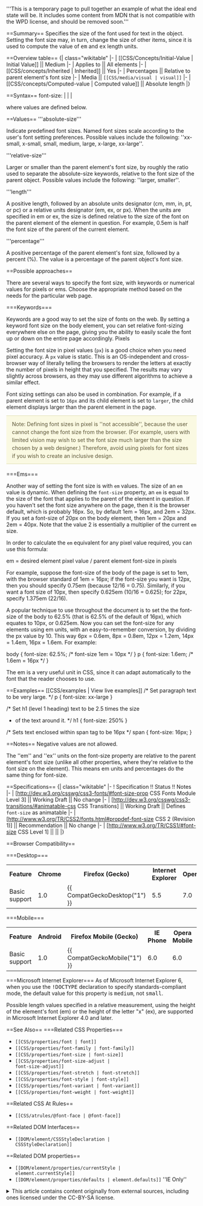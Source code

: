 '''This is a temporary page to pull together an example of what the ideal end state will be. It includes some content from MDN that is not compatible with the WPD license, and should be removed soon.'''

==Summary==
Specifies the size of the font used for text in the object. Setting the font size may, in turn, change the size of other items, since it is used to compute the value of <tt>em</tt> and <tt>ex</tt> length units.

==Overview table==
{| class="wikitable"
|-
| [[CSS/Concepts/Initial-Value | Initial Value]] || Medium
|-
| Applies to || All elements
|-
| [[CSS/concepts/Inherited | Inherited]] || Yes
|-
| Percentages || Relative to parent element's font size
|-
| Media || <code>[[CSS/media/visual | visual]]</code>
|-
| [[CSS/concepts/Computed-value | Computed value]] || Absolute length
|}

==Syntax==
font-size: <absolute-size> | <relative-size> | <length> | <percentage> 

where values are defined below.

==Values==
'''absolute-size'''

Indicate predefined font sizes. Named font sizes scale according to the user's font setting preferences. Possible values include the following: ''xx-small, x-small, small, medium, large, x-large, xx-large''. 

'''relative-size''' 

Larger or smaller than the parent element's font size, by roughly the ratio used to separate the absolute-size keywords,
relative to the font size of the parent object. Possible values include the following: ''larger, smaller''.

'''length''' 

A positive length, followed by an absolute units designator (cm, mm, in, pt, or pc) or a relative units designator (em, ex, or px). When the units are specified in em or ex, the size is defined relative to the size of the font on the parent element of the element in question. For example, 0.5em is half the font size of the parent of the current element.

'''percentage''' 

A positive percentage of the parent element's font size, followed by a percent (%). The value is a percentage of the parent object's font size.

==Possible approaches==

There are several ways to specify the font size, with keywords or numerical values for pixels or ems. Choose the appropriate method based on the needs for the particular web page.

===Keywords===

Keywords are a good way to set the size of fonts on the web. By setting a keyword font size on the body element, you can set relative font-sizing everywhere else on the page, giving you the ability to easily scale the font up or down on the entire page accordingly.
Pixels

Setting the font size in pixel values (<code>px</code>) is a good choice when you need pixel accuracy. A <code>px</code> value is static. This is an OS-independent and cross-browser way of literally telling the browsers to render the letters at exactly the number of pixels in height that you specified. The results may vary slightly across browsers, as they may use different algorithms to achieve a similar effect.

Font sizing settings can also be used in combination. For example, if a parent element is set to <code>16px</code> and its child element is set to <code>larger</code>, the child element displays larger than the parent element in the page.

<div style="background: none repeat scroll 0 0 #FAF9E2;
    border-color: #DDDAAA;
    border-style: solid;
    border-width: 1px 0;
    color: #5D5636;
    line-height: 1.5em;
    margin-bottom: 1.286em;
    padding: 0.75em 15px;">
Note: Defining font sizes in pixel is ''not accessible'', because the user cannot change the font size from the browser. (For example, users with limited vision may wish to set the font size much larger than the size chosen by a web designer.) Therefore, avoid using pixels for font sizes if you wish to create an inclusive design.
</div>

===Ems===

Another way of setting the font size is with <code>em</code> values. The size of an <code>em</code> value is dynamic. When defining the <code>font-size</code> property, an <code>em</code> is equal to the size of the font that applies to the parent of the element in question. If you haven't set the font size anywhere on the page, then it is the browser default, which is probably 16px. So, by default 1em = 16px, and 2em = 32px. If you set a font-size of 20px on the body element, then 1em = 20px and 2em = 40px. Note that the value 2 is essentially a multiplier of the current <code>em</code> size.

In order to calculate the <code>em</code> equivalent for any pixel value required, you can use this formula:

<syntaxhighlight lang="css">
em = desired element pixel value / parent element font-size in pixels
</syntaxhighlight>

For example, suppose the font-size of the body of the page is set to 1em, with the browser standard of 1em = 16px; if the font-size you want is 12px, then you should specify 0.75em (because 12/16 = 0.75). Similarly, if you want a font size of 10px, then specify 0.625em (10/16 = 0.625); for 22px, specify 1.375em (22/16).

A popular technique to use throughout the document is to set the the font-size of the body to 62.5% (that is 62.5% of the default of 16px), which equates to 10px, or 0.625em. Now you can set the font-size for any elements using em units, with an easy-to-remember conversion, by dividing the px value by 10. This way 6px = 0.6em, 8px = 0.8em, 12px = 1.2em, 14px = 1.4em, 16px = 1.6em. For example:

<syntaxhighlight lang="css">
body {
  font-size: 62.5%; /* font-size 1em = 10px */
}
p {
  font-size: 1.6em; /* 1.6em = 16px */
}
</syntaxhighlight>

The em is a very useful unit in CSS, since it can adapt automatically to the font that the reader chooses to use.

==Examples==
[[CSS/examples | View live examples]]
<syntaxhighlight>
/* Set paragraph text to be very large. */
p { font-size: xx-large }
 
/* Set h1 (level 1 heading) text to be 2.5 times the size
 * of the text around it. */
h1 { font-size: 250% }
 
/* Sets text enclosed within span tag to be 16px */
span { font-size: 16px; }
</syntaxhighlight>

==Notes==
Negative values are not allowed. 

The ''em'' and ''ex'' units on the font-size property are relative to the parent element's font size (unlike all other properties, where they're relative to the font size on the element). This means em units and percentages do the same thing for font-size.

==Specifications==
{| class="wikitable"
|-
! Specification !! Status !! Notes
|-
| [http://dev.w3.org/csswg/css3-fonts/#font-size-prop CSS Fonts Module Level 3] || Working Draft || No change
|-
| [http://dev.w3.org/csswg/css3-transitions/#animatable-css CSS Transitions] || Working Draft || Defines <code>font-size</code> as animatable
|-
| [http://www.w3.org/TR/CSS2/fonts.html#propdef-font-size CSS 2 (Revision 1)] || Recommendation || No change
|-
| [http://www.w3.org/TR/CSS1/#font-size CSS Level 1] || ||
|}

==Browser Compatibility==

===Desktop===
<div id="compat-desktop">
  <table class="compat-table">
       <tr>
        <th>Feature</th>
        <th>Chrome</th>
        <th>Firefox (Gecko)</th>
        <th>Internet Explorer</th>
        <th>Opera</th>
        <th>Safari</th>
      </tr>
      <tr>
        <td>Basic support</td>
        <td>1.0</td>
        <td>{{ CompatGeckoDesktop("1") }}</td>
        <td>5.5</td>
        <td>7.0</td>
        <td>1.0</td>
      </tr>
  </table>
</div>
===Mobile===
<div id="compat-mobile">
  <table class="compat-table">
      <tr>
        <th>Feature</th>
        <th>Android</th>
        <th>Firefox Mobile (Gecko)</th>
        <th>IE Phone</th>
        <th>Opera Mobile</th>
        <th>Safari Mobile</th>
      </tr>
      <tr>
        <td>Basic support</td>
        <td>1.0</td>
        <td>{{ CompatGeckoMobile("1") }}</td>
        <td>6.0</td>
        <td>6.0</td>
        <td>1.0</td>
      </tr>
  </table>
</div>

===Microsoft Internet Explorer===
As of Microsoft Internet Explorer 6, when you use the <tt>!DOCTYPE</tt> declaration to specify standards-compliant mode, the default value for this property is <tt>medium</tt>, not <tt>small</tt>.

Possible length values specified in a relative measurement, using the height of the element's font (em) or the height of the letter "x" (ex), are supported in Microsoft Internet Explorer 4.0 and later.

==See Also==
===Related CSS Properties===
* <code>[[CSS/properties/font | font]]</code>
* <code>[[CSS/properties/font-family | font-family]]</code>
* <code>[[CSS/properties/font-size | font-size]]</code>
* <code>[[CSS/properties/font-size-adjust | font-size-adjust]]</code>
* <code>[[CSS/properties/font-stretch | font-stretch]]</code>
* <code>[[CSS/properties/font-style | font-style]]</code>
* <code>[[CSS/properties/font-variant | font-variant]]</code>
* <code>[[CSS/properties/font-weight | font-weight]]</code>

==Related CSS At Rules==
* <code>[[CSS/atrules/@font-face | @font-face]]</code>

==Related DOM Interfaces==
* <code>[[DOM/element/CSSStyleDeclaration | CSSStyleDeclaration]]</code>

==Related DOM properties==
* <code>[[DOM/element/properties/currentStyle | element.currentStyle]]</code>
* <code>[[DOM/element/properties/defaults | element.defaults]]</code> ''IE Only''

<details>
	<summary>This article contains content originally from external sources, including ones licensed under the CC-BY-SA license.</summary>
	<div>
		Portions of this content copyright 2012 Mozilla Contributors. This article contains work licensed under the Creative Commons Attribution-Sharealike License v2.5 or later. The original work is available at Mozilla Developer Network:
<a href="http://developer.mozilla.org/foo" target="_blank">Foo</a>
	</div>
	<div>
		Portions of this content come from Foo.org: <a href="http://foo.org/baz" target="_blank">Baz</a>
	</div>
</details>
